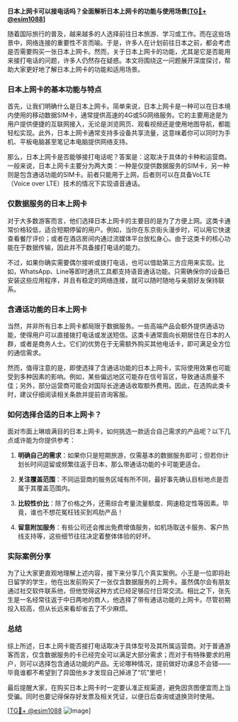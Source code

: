 **日本上网卡可以接电话吗？全面解析日本上网卡的功能与使用场景[[TG💪+ @esim1088](https://t.me/s/esim1088)]**

随着国际旅行的普及，越来越多的人选择前往日本旅游、学习或工作。而在这些场景中，网络连接的重要性不言而喻。于是，许多人在计划前往日本之前，都会考虑是否需要购买一张日本上网卡。然而，关于日本上网卡的功能，尤其是它是否能用来接打电话的问题，许多人仍然存在疑惑。本文将围绕这一问题展开深度探讨，帮助大家更好地了解日本上网卡的功能和适用场景。

### 日本上网卡的基本功能与特点

首先，让我们明确什么是日本上网卡。简单来说，日本上网卡是一种可以在日本境内使用的移动数据SIM卡，通常提供高速的4G或5G网络服务。它的主要用途是为用户提供便捷的互联网接入，无论是浏览网页、观看视频还是使用地图导航，都能轻松实现。此外，日本上网卡通常支持多设备共享流量，这意味着你可以同时为手机、平板电脑甚至笔记本电脑提供网络支持。

那么，日本上网卡是否能够接打电话呢？答案是：这取决于具体的卡种和运营商。一般来说，日本上网卡主要分为两大类：一种是仅提供数据服务的SIM卡，另一种则是包含通话功能的SIM卡。前者只能用于上网，后者则可以在具备VoLTE（Voice over LTE）技术的情况下实现语音通话。

### 仅数据服务的日本上网卡

对于大多数游客而言，他们选择日本上网卡的主要目的是为了方便上网。这类卡通常价格较低，适合短期停留的用户。例如，当你在东京街头漫步时，可以用它快速查看餐厅评价；或者在酒店房间内通过流媒体平台放松身心。由于这类卡的核心功能在于数据传输，因此并不具备接打电话的能力。

不过，如果你确实需要偶尔接听或拨打电话，也可以借助第三方应用来实现。比如，WhatsApp、Line等即时通讯工具都支持语音通话功能。只需确保你的设备已安装这些应用程序，并且有稳定的网络连接，就可以随时随地与亲朋好友保持联系。

### 含通话功能的日本上网卡

当然，并非所有日本上网卡都局限于数据服务。一些高端产品会额外提供通话功能，使得用户可以直接拨打电话或发送短信。这类卡通常面向长期居住在日本的人群，或者是商务人士。它们的优势在于无需额外购买其他电话卡，即可满足全方位的通信需求。

然而，值得注意的是，即使选择了含通话功能的日本上网卡，实际使用效果也可能受到多种因素的影响。例如，某些偏远地区可能存在信号盲区，导致通话质量不佳；另外，部分运营商可能会对国际长途通话收取额外费用。因此，在选购此类卡时，建议仔细阅读相关条款并提前咨询客服。

### 如何选择合适的日本上网卡？

面对市面上琳琅满目的日本上网卡，如何挑选一款适合自己需求的产品呢？以下几点或许能为你提供参考：

1. **明确自己的需求**：如果你只是短期旅游，仅需基本的数据服务即可；但若你计划长时间逗留或频繁往返于日本，那么带通话功能的卡可能更适合。
   
2. **关注覆盖范围**：不同运营商的服务区域有所不同，最好事先确认目标地点是否属于其覆盖范围内。

3. **比较性价比**：除了价格之外，还需综合考量流量额度、网速稳定性等因素。毕竟，谁也不想花冤枉钱买到鸡肋产品！

4. **留意附加服务**：有些公司还会推出免费增值服务，如机场取送卡服务、客户热线支持等，这些细节往往决定着整体体验的好坏。

### 实际案例分享

为了让大家更直观地理解上述内容，接下来分享几个真实案例。小王是一位即将赴日留学的学生，他在出发前购买了一张仅含数据服务的上网卡。虽然偶尔会有朋友通过社交软件联系他，但他觉得这种方式已经足够应付日常交流。相比之下，张先生是一名经常往返于中日两地的商人，他选择了带有通话功能的上网卡。尽管初期投入较高，但从长远来看却省去了不少麻烦。

### 总结

综上所述，日本上网卡能否接打电话取决于具体型号及其所属运营商。对于普通游客而言，仅含数据服务的卡已经完全可以满足大部分需求；而对于有特殊要求的用户，则可以选择包含通话功能的产品。无论哪种情况，提前做好功课总不会错——毕竟谁都不希望到了异国他乡才发现自己掉进了“坑”里吧！

最后提醒大家，在购买日本上网卡时一定要认准正规渠道，避免因贪图便宜而上当受骗。同时也要记得保存好发票及相关凭证，以便日后查询或退换货时使用。

[[TG💪+ @esim1088](https://t.me/s/esim1088) ![Image](https://i.postimg.cc/4NQfJmqS/Snipaste-2025-05-13-00-14-12.png)]